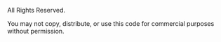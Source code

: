 All Rights Reserved.

You may not copy, distribute, or use this code for commercial purposes without permission.
